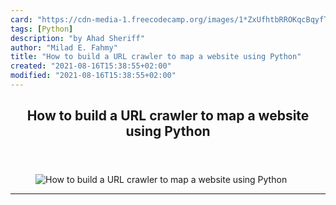 ```yaml
---
card: "https://cdn-media-1.freecodecamp.org/images/1*ZxUfhtbRROKqcBqyfT8plA.jpeg"
tags: [Python]
description: "by Ahad Sheriff"
author: "Milad E. Fahmy"
title: "How to build a URL crawler to map a website using Python"
created: "2021-08-16T15:38:55+02:00"
modified: "2021-08-16T15:38:55+02:00"
---
```

<div class="site-wrapper">
<main id="site-main" class="site-main outer">
<div class="inner">
<article class="post-full post tag-python tag-programming tag-software-development tag-computer-science tag-tech ">
<header class="post-full-header">
<h1 class="post-full-title">How to build a URL crawler to map a website using Python</h1>
</header>
<figure class="post-full-image">
<picture>
<source media="(max-width: 700px)" sizes="1px" srcset="data:image/gif;base64,R0lGODlhAQABAIAAAAAAAP///yH5BAEAAAAALAAAAAABAAEAAAIBRAA7 1w">
<source media="(min-width: 701px)" sizes="(max-width: 800px) 400px,
(max-width: 1170px) 700px,
1400px" srcset="https://cdn-media-1.freecodecamp.org/images/1*ZxUfhtbRROKqcBqyfT8plA.jpeg 300w,
https://cdn-media-1.freecodecamp.org/images/1*ZxUfhtbRROKqcBqyfT8plA.jpeg 600w,
https://cdn-media-1.freecodecamp.org/images/1*ZxUfhtbRROKqcBqyfT8plA.jpeg 1000w,
https://cdn-media-1.freecodecamp.org/images/1*ZxUfhtbRROKqcBqyfT8plA.jpeg 2000w">
<img onerror="this.style.display='none'" src="https://cdn-media-1.freecodecamp.org/images/1*ZxUfhtbRROKqcBqyfT8plA.jpeg" alt="How to build a URL crawler to map a website using Python">
</picture>
</figure>
<section class="post-full-content">
<div class="post-content medium-migrated-article">
</div>
<hr>
</section>
</article>
</div>
</main>
</div>
<!-- Google Tag Manager (noscript) -->
<!-- End Google Tag Manager (noscript) -->
